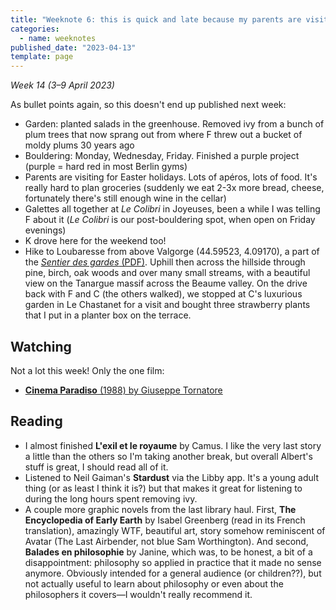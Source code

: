```yaml
---
title: "Weeknote 6: this is quick and late because my parents are visiting and there's no time"
categories:
  - name: weeknotes
published_date: "2023-04-13"
template: page
---
```


_Week 14 (3–9 April 2023)_

As bullet points again, so this doesn't end up published next week:

- Garden: planted salads in the greenhouse. Removed ivy from a bunch of plum trees that now sprang out from where F threw out a bucket of moldy plums 30 years ago
- Bouldering: Monday, Wednesday, Friday. Finished a purple project (purple = hard red in most Berlin gyms)
- Parents are visiting for Easter holidays. Lots of <span lang="fr">apéros</span>, lots of food. It's really hard to plan groceries (suddenly we eat 2-3x more bread, cheese, fortunately there's still enough wine in the cellar)
- Galettes all together at _Le Colibri_ in Joyeuses, been a while I was telling F about it (_Le Colibri_ is our post-bouldering spot, when open on Friday evenings)
- K drove here for the weekend too!
- Hike to Loubaresse from above Valgorge (44.59523, 4.09170), a part of the [_Sentier des gardes_ (PDF)](https://loubaresse.fr/wp-content/uploads/sites/38/2022/03/le-sentier-des-gardes.pdf). Uphill then across the hillside through pine, birch, oak woods and over many small streams, with a beautiful view on the Tanargue massif across the Beaume valley. On the drive back with F and C (the others walked), we stopped at C's luxurious garden in Le Chastanet for a visit and bought three strawberry plants that I put in a planter box on the terrace.

## Watching

Not a lot this week! Only the one film:

- [**Cinema Paradiso** (1988) by Giuseppe Tornatore](/notes/cinema-paradiso-by-giuseppe-tornatore/)

## Reading

- I almost finished **L'exil et le royaume** by Camus. I like the very last story a little than the others so I'm taking another break, but overall Albert's stuff is great, I should read all of it.
- Listened to Neil Gaiman's **Stardust** via the Libby app. It's a young adult thing (or as least I think it is?) but that makes it great for listening to during the long hours spent removing ivy.
- A couple more graphic novels from the last library haul. First, **The Encyclopedia of Early Earth** by Isabel Greenberg (read in its French translation), amazingly WTF, beautiful art, story somehow reminiscent of Avatar (The Last Airbender, not blue Sam Worthington). And second, <span lang="fr">**Balades en philosophie**</span> by Janine, which was, to be honest, a bit of a disappointment: philosophy so applied in practice that it made no sense anymore. Obviously intended for a general audience (or children??), but not actually useful to learn about philosophy or even about the philosophers it covers—I wouldn't really recommend it.
